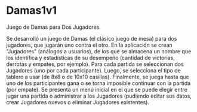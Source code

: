# Damas1v1
Juego de Damas para Dos Jugadores.

Se desarrolló un juego de Damas (el clásico juego de mesa) para dos jugadores, que jugarán uno contra el otro. En la aplicación se crean "Jugadores" (análogos a usuarios), de los que se almacena un nombre que los identifica y estadísticas de su desempeño (cantidad de victorias, derrotas y empates, por ejemplo).
Para cada partida se seleccionan dos Jugadores (uno por cada participante). Luego, se selecciona el tipo de tablero a usar (de 8x8 o de 10x10 casillas). Finalmente, se juega hasta que uno de los participantes gana o se torna imposible continuar con la partida (por empate).
Se presenta un menú inicial en el que se puede elegir entre jugar una partida o administrar a los Jugadores (pudiendo editar sus datos, crear Jugadores nuevos o eliminar Jugadores existentes).
